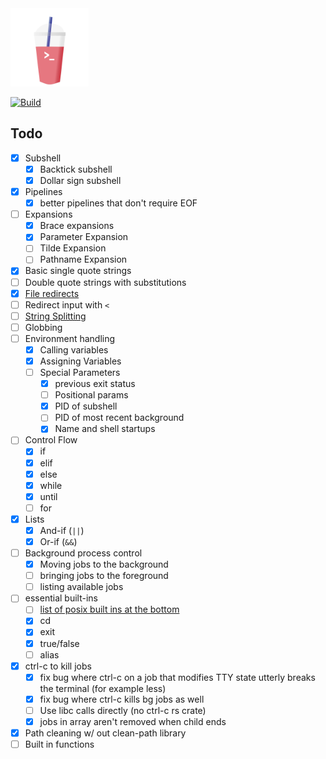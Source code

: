 <img src="docs/slush_logo.png" alt="Slush logo: A shell you can drink!" width="125">

[![Build](https://github.com/jacobmealey/slush/actions/workflows/rust.yml/badge.svg)](https://github.com/jacobmealey/slush/actions/workflows/rust.yml)

## Todo
- [x] Subshell
  - [x] Backtick subshell
  - [x] Dollar sign subshell
- [x] Pipelines
  - [x] better pipelines that don't require EOF 
- [ ] Expansions
  - [x] Brace expansions
  - [x] Parameter Expansion
  - [ ] Tilde Expansion
  - [ ] Pathname Expansion
- [x] Basic single quote strings
- [ ] Double quote strings with substitutions
- [x] [File redirects](https://pubs.opengroup.org/onlinepubs/9699919799/utilities/V3_chap02.html#tag_18_07)
- [ ] Redirect input with `<`
- [ ] [String Splitting](https://www.shellcheck.net/wiki/SC2086)
- [ ] Globbing
- [ ] Environment handling
  - [x] Calling variables
  - [x] Assigning Variables
  - [ ] Special Parameters
    - [x] previous exit status
    - [ ] Positional params
    - [x] PID of subshell
    - [ ] PID of most recent background
    - [x] Name and shell startups 
- [ ] Control Flow
  - [x] if
  - [x] elif
  - [x] else
  - [x] while
  - [x] until
  - [ ] for
- [x] Lists
  - [x] And-if (`||`)
  - [x] Or-if (`&&`)
- [ ] Background process control
  - [x] Moving jobs to the background
  - [ ] bringing jobs to the foreground
  - [ ] listing available jobs
- [ ] essential built-ins
  - [ ] [list of posix built ins at the bottom](https://pubs.opengroup.org/onlinepubs/9699919799/utilities/V3_chap01.html)
  - [x] cd
  - [x] exit
  - [x] true/false
  - [ ] alias
- [x] ctrl-c to kill jobs
  - [x] fix bug where ctrl-c on a job that modifies TTY state utterly breaks the terminal (for example less)
  - [x] fix bug where ctrl-c kills bg jobs as well
  - [ ] Use libc calls directly (no ctrl-c rs crate)
  - [x] jobs in array aren't removed when child ends
- [x] Path cleaning w/ out clean-path library
- [ ] Built in functions
